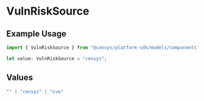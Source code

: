 # VulnRiskSource

## Example Usage

```typescript
import { VulnRiskSource } from "@censys/platform-sdk/models/components";

let value: VulnRiskSource = "censys";
```

## Values

```typescript
"" | "censys" | "cve"
```